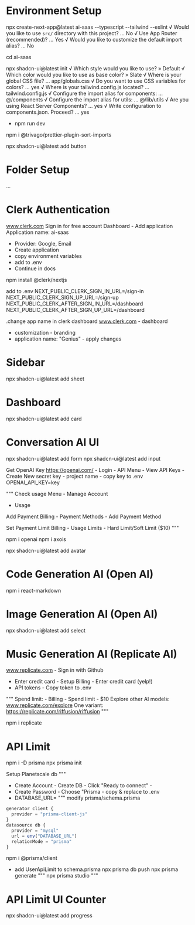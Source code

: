 # Environment Setup

npx create-next-app@latest ai-saas --typescript --tailwind --eslint
√ Would you like to use `src/` directory with this project? ... No
√ Use App Router (recommended)? ... Yes
√ Would you like to customize the default import alias? ... No

cd ai-saas

npx shadcn-ui@latest init
√ Which style would you like to use? » Default
√ Which color would you like to use as base color? » Slate
√ Where is your global CSS file? ... app/globals.css
√ Do you want to use CSS variables for colors? ... yes
√ Where is your tailwind.config.js located? ... tailwind.config.js
√ Configure the import alias for components: ... @/components
√ Configure the import alias for utils: ... @/lib/utils
√ Are you using React Server Components? ... yes
√ Write configuration to components.json. Proceed? ... yes

- npm run dev

npm i @trivago/prettier-plugin-sort-imports

npx shadcn-ui@latest add button

# Folder Setup

...

# Clerk Authentication

www.clerk.com
Sign in for free account
Dashboard - Add application
Application name: ai-saas

- Provider: Google, Email
- Create application
- copy environment variables
- add to .env
- Continue in docs

npm install @clerk/nextjs

add to .env
NEXT_PUBLIC_CLERK_SIGN_IN_URL=/sign-in
NEXT_PUBLIC_CLERK_SIGN_UP_URL=/sign-up
NEXT_PUBLIC_CLERK_AFTER_SIGN_IN_URL=/dashboard
NEXT_PUBLIC_CLERK_AFTER_SIGN_UP_URL=/dashboard

.change app name in clerk dashboard
www.clerk.com - dashboard

- customization - branding
- application name: "Genius" - apply changes

# Sidebar

npx shadcn-ui@latest add sheet

# Dashboard

npx shadcn-ui@latest add card

# Conversation AI UI

npx shadcn-ui@latest add form
npx shadcn-ui@latest add input

Get OpenAI Key
https://openai.com/ - Login - API
Menu - View API Keys - Create New secret key - project name - copy key to .env
OPENAI_API_KEY=key

"""
Check usage
Menu - Manage Account
- Usage

Add Payment
Billing - Payment Methods - Add Payment Method

Set Payment Limit
Billing - Usage Limits - Hard Limit/Soft Limit ($10)
"""

npm i openai
npm i axois

npx shadcn-ui@latest add avatar

# Code Generation AI (Open AI)

npm i react-markdown

# Image Generation AI (Open AI)

npx shadcn-ui@latest add select

# Music Generation AI (Replicate AI)

www.replicate.com - Sign in with Github
- Enter credit card - Setup Billing - Enter credit card (yelp!)
- API tokens - Copy token to .env

"""
Spend limit: - Billing - Spend limit - $10
Explore other AI models: www.replicate.com/explore
One variant: https://replicate.com/riffusion/riffusion
"""

npm i replicate

# API Limit

npm i -D prisma
npx prisma init

Setup Planetscale db
"""
- Create Account - Create DB - Click "Ready to connect" -
- Create Password - Choose "Prisma - copy & replace to .env
- DATABASE_URL=
"""
modify prisma/schema.prisma
```js
generator client {
  provider = "prisma-client-js"
}
datasource db {
  provider = "mysql"
  url = env("DATABASE_URL")
  relationMode = "prisma"
}
```
npm i @prisma/client
- add UserApiLimit to schema.prisma
npx prisma db push
npx prisma generate
"""
npx prisma studio
"""

# API Limit UI Counter

npx shadcn-ui@latest add progress
